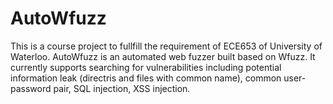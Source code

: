 # AutoWfuzz

This is a course project to fullfill the requirement of ECE653 of University of Waterloo. AutoWfuzz is an automated web fuzzer built based on Wfuzz. It currently supports searching for vulnerabilities including potential information leak (directris and files with common name), common user-password pair, SQL injection, XSS injection. 
